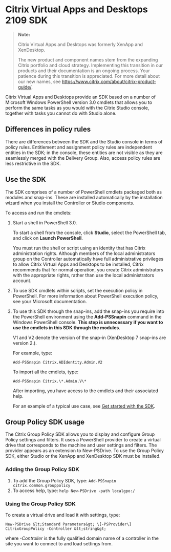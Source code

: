 # Citrix Virtual Apps and Desktops 2109 SDK

> **Note:**
>
> Citrix Virtual Apps and Desktops was formerly XenApp and XenDesktop.
>
> The new product and component names stem from the expanding Citrix portfolio and cloud strategy.
Implementing this transition in our products and their documentation is an ongoing process.
Your patience during this transition is appreciated. For more detail about our new names, see <https://www.citrix.com/about/citrix-product-guide/>.

Citrix Virtual Apps and Desktops provide an SDK based on a number of Microsoft
Windows PowerShell version 3.0 cmdlets that allows you to perform the
same tasks as you would with the Citrix Studio console, together with
tasks you cannot do with Studio alone.

## Differences in policy rules

There are differences between the SDK and the Studio console in terms of
policy rules. Entitlement and assignment policy rules are independent
entities in the SDK; in the console, these entities are not visible as
they are seamlessly merged with the Delivery Group. Also, access policy
rules are less restrictive in the SDK.

## Use the SDK

The SDK comprises of a number of PowerShell cmdlets packaged both as modules and snap-ins. These are installed
automatically by the installation wizard when you install the Controller or Studio components.

To access and run the cmdlets:

1.  Start a shell in PowerShell 3.0.

    To start a shell from the console, click **Studio**, select the PowerShell tab, and click on **Launch PowerShell**.

    You must run the shell or script using an identity that has Citrix administration rights. Although members of the local administrators group on the Controller automatically have full administrative privileges to allow Citrix Virtual Apps and Desktops to be installed, Citrix recommends that for normal operation, you create Citrix administrators with the appropriate rights, rather than use the local administrators account.

1.  To use SDK cmdlets within scripts, set the execution policy in PowerShell. For more information about PowerShell execution policy, see your Microsoft documentation.

1.  To use this SDK through the snap-ins, add the snap-ins you require into the PowerShell environment using the **Add-PSSnapin** command in the Windows PowerShell console. **This step is unnecessary if you want to use the cmdlets in this SDK through the modules**.

    V1 and V2 denote the version of the snap-in (XenDesktop 7 snap-ins are version 2.).

    For example, type:

    `Add-PSSnapin Citrix.ADIdentity.Admin.V2`

    To import all the cmdlets, type:

    `Add-PSSnapin Citrix.\*.Admin.V\*`

    After importing, you have access to the cmdlets and their associated help.

    For an example of a typical use case, see [Get started with the
    SDK](./getting-started.md).

## Group Policy SDK usage

The Citrix Group Policy SDK allows you to display and configure Group
Policy settings and filters. It uses a PowerShell provider to create a
virtual drive that corresponds to the machine and user settings and
filters. The provider appears as an extension to New-PSDrive. To use the
Group Policy SDK, either Studio or the XenApp and XenDesktop SDK must be
installed.

### Adding the Group Policy SDK

1.  To add the Group Policy SDK, type: `Add-PSSnapin citrix.common.grouppolicy`
1.  To access help, type: `help New-PSDrive -path localgpo:/`

### Using the Group Policy SDK

To create a virtual drive and load it with settings, type:

```
New-PSDrive &lt;Standard Parameters&gt; \[-PSProvider\]
CitrixGroupPolicy -Controller &lt;string&gt;
```

where *-Controller* is the fully qualified domain name of a controller in the site you want to connect to and load settings from.
